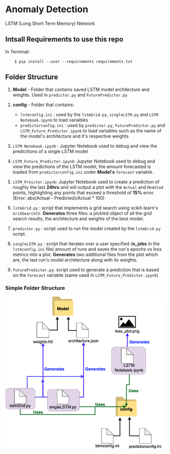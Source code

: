 # Anomaly Detection
 LSTM (Long Short Term Memory) Network

## Intsall Requirements to use this repo
In Terminal:

        $ pip install --user --requirements requirements.txt

## Folder Structure
1. **Model** - Folder that contains saved LSTM model architecture and weights. Used in `predictor.py` and `FuturePredictor.py`
2. **config** - Folder that contains:
   
    - `lstmconfig.ini` : used by the `lstmGrid.py`, `singleLSTM.py` and `LSTM Notebook.ipynb` to load variables
    - `predictorconfig.ini` : used by `predictor.py`, `FuturePredictor.py` and `LSTM_Future_Predictor.ipynb` to load variables such as the name of the model's architecture and it's respective weights
3. `LSTM Notebook.ipynb` : Jupyter Notebook used to debug and view the predicitions of a single LSTM model
4. `LSTM_Future_Predictor.ipynb`: Jupyter Notebook used to debug and view the predictions of the LSTM model, the amount forecasted is loaded from `predictorconfig.ini` under **Model's** `forecast` variable.
5. `LSTM_Preictor.ipynb`: Jupyter Notebook used to create a prediction of roughly the last **24hrs** and will output a plot with the `Actual` and `Modeled` points, highlighting any points that exceed a threshold of **15%**  error. (Error: abs(Actual - Predicted)/Actual * 100) 
6. `lstmGrid.py` : script that implements a grid search using  scikit-learn's `GridSearchCV`. **Generates** three files: a pickled object of all the grid search results, the architecture and weights of the best model.
7. `predictor.py` : script used to run the model created by the `lstmGrid.py` script.
8. `singleLSTM.py` : script that iterates over a user specified (**n_jobs** in the `lstmconfig.ini` file) amount of runs and saves the run's epochs vs loss metrics into a plot. **Generates** two additional files from the plot which are, the last run's model architecture along with its weights.
9. `FuturePredictor.py`: script used to generate a prediction that is based on the `forecast` variable (same used in `LSTM_Future_Predictor.ipynb`)


### Simple Folder Structure

![FOLDER_STRUCT](LSTM_Folder_Struct.png)